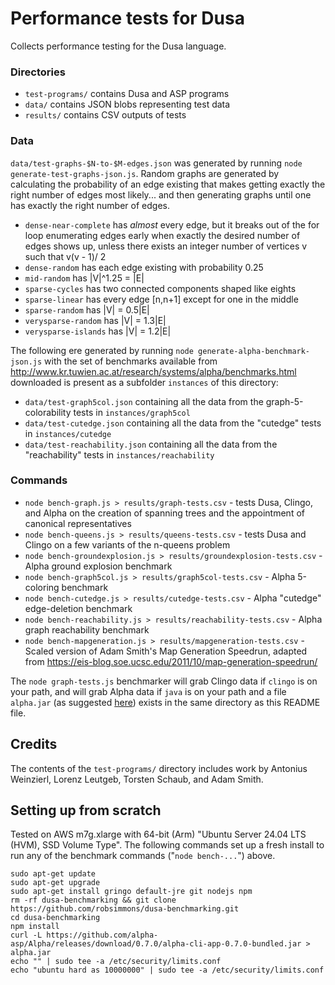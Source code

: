 # Performance tests for Dusa

Collects performance testing for the Dusa language.

### Directories

- `test-programs/` contains Dusa and ASP programs
- `data/` contains JSON blobs representing test data
- `results/` contains CSV outputs of tests

### Data

`data/test-graphs-$N-to-$M-edges.json` was generated by running `node generate-test-graphs-json.js`. Random graphs are generated by calculating the probability of an edge existing that makes getting exactly the right number of edges most likely... and then generating graphs until one has exactly the right number of edges.

- `dense-near-complete` has _almost_ every edge, but it breaks out of the for loop enumerating edges early when exactly the desired number of edges shows up, unless there exists an integer number of vertices v such that v(v - 1)/ 2
- `dense-random` has each edge existing with probability 0.25
- `mid-random` has |V|^1.25 = |E|
- `sparse-cycles` has two connected components shaped like eights
- `sparse-linear` has every edge [n,n+1] except for one in the middle
- `sparse-random` has |V| = 0.5|E|
- `verysparse-random` has |V| = 1.3|E|
- `verysparse-islands` has |V| = 1.2|E|

The following ere generated by running `node generate-alpha-benchmark-json.js` with the set of benchmarks available from http://www.kr.tuwien.ac.at/research/systems/alpha/benchmarks.html downloaded is present as a subfolder `instances` of this directory:

- `data/test-graph5col.json` containing all the data from the graph-5-colorability tests in `instances/graph5col`
- `data/test-cutedge.json` containing all the data from the "cutedge" tests in `instances/cutedge`
- `data/test-reachability.json` containing all the data from the "reachability" tests in `instances/reachability`

### Commands

- `node bench-graph.js > results/graph-tests.csv` - tests Dusa, Clingo, and Alpha on the creation of spanning trees and the appointment of canonical representatives
- `node bench-queens.js > results/queens-tests.csv` - tests Dusa and Clingo on a few variants of the n-queens problem
- `node bench-groundexplosion.js > results/groundexplosion-tests.csv` - Alpha ground explosion benchmark
- `node bench-graph5col.js > results/graph5col-tests.csv` - Alpha 5-coloring benchmark
- `node bench-cutedge.js > results/cutedge-tests.csv` - Alpha "cutedge" edge-deletion benchmark
- `node bench-reachability.js > results/reachability-tests.csv` - Alpha graph reachability benchmark
- `node bench-mapgeneration.js > results/mapgeneration-tests.csv` - Scaled version of Adam Smith's Map Generation Speedrun, adapted from https://eis-blog.soe.ucsc.edu/2011/10/map-generation-speedrun/

The `node graph-tests.js` benchmarker will grab Clingo data if `clingo` is on your path, and will grab Alpha data if `java` is on your path and a file `alpha.jar` (as suggested [here](https://github.com/alpha-asp/Alpha?tab=readme-ov-file#getting-started)) exists in the same directory as this README file.

## Credits

The contents of the `test-programs/` directory includes work by Antonius Weinzierl, Lorenz Leutgeb, Torsten Schaub, and Adam Smith.

## Setting up from scratch

Tested on AWS m7g.xlarge with 64-bit (Arm) "Ubuntu Server 24.04 LTS (HVM), SSD Volume Type". The following commands set up a fresh install to run any of the benchmark commands ("`node bench-...`") above.

```
sudo apt-get update
sudo apt-get upgrade
sudo apt-get install gringo default-jre git nodejs npm
rm -rf dusa-benchmarking && git clone https://github.com/robsimmons/dusa-benchmarking.git
cd dusa-benchmarking
npm install
curl -L https://github.com/alpha-asp/Alpha/releases/download/0.7.0/alpha-cli-app-0.7.0-bundled.jar > alpha.jar
echo "" | sudo tee -a /etc/security/limits.conf
echo "ubuntu hard as 10000000" | sudo tee -a /etc/security/limits.conf
```